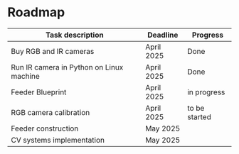 # Roadmap

| Task description    | Deadline  | Progress |
|-----|-----|-----|
| Buy RGB and IR cameras | April 2025 | Done |
| Run IR camera in Python on Linux machine| April 2025 | Done |
| Feeder Blueprint | April 2025 | in progress |
| RGB camera calibration | April 2025 | to be started |
| Feeder construction | May 2025 | |
| CV systems implementation | May 2025 | |
